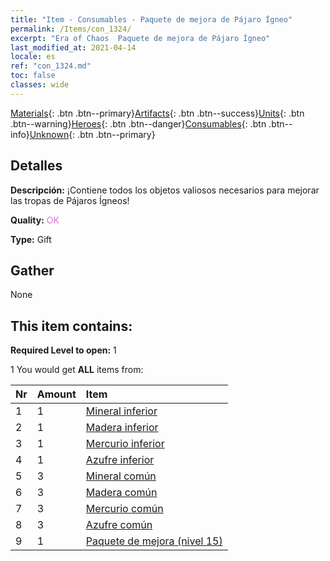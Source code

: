 ```yaml
---
title: "Item - Consumables - Paquete de mejora de Pájaro Ígneo"
permalink: /Items/con_1324/
excerpt: "Era of Chaos  Paquete de mejora de Pájaro Ígneo"
last_modified_at: 2021-04-14
locale: es
ref: "con_1324.md"
toc: false
classes: wide
---
```

 [Materials](/es/Items/){: .btn .btn--primary}[Artifacts](/es/Items/Artifacts/){: .btn .btn--success}[Units](/es/Items/Units/){: .btn .btn--warning}[Heroes](/es/Items/Heroes/){: .btn .btn--danger}[Consumables](/es/Items/Consumables/){: .btn .btn--info}[Unknown](/es/Items/Unknown/){: .btn .btn--primary}

## Detalles
 **Descripción:** ¡Contiene todos los objetos valiosos necesarios para mejorar las tropas de Pájaros Ígneos!

 **Quality:** <span style="color: #DA70D6">OK</span>

 **Type:** Gift

## Gather

  None

## This item contains:

 **Required Level to open:** 1

 1 You would get **ALL** items  from:

  | Nr | Amount |     Item    |
  |:---|:-------|:------------|
  | 1 | 1 | [Mineral inferior](/es/Items/mat_1/) | 
  | 2 | 1 | [Madera inferior](/es/Items/mat_1/) | 
  | 3 | 1 | [Mercurio inferior](/es/Items/mat_2/) | 
  | 4 | 1 | [Azufre inferior](/es/Items/mat_3/) | 
  | 5 | 3 | [Mineral común](/es/Items/mat_6/) | 
  | 6 | 3 | [Madera común](/es/Items/mat_7/) | 
  | 7 | 3 | [Mercurio común](/es/Items/mat_8/) | 
  | 8 | 3 | [Azufre común](/es/Items/mat_9/) | 
  | 9 | 1 | [Paquete de mejora (nivel 15)](/es/Items/con_1325/) | 
